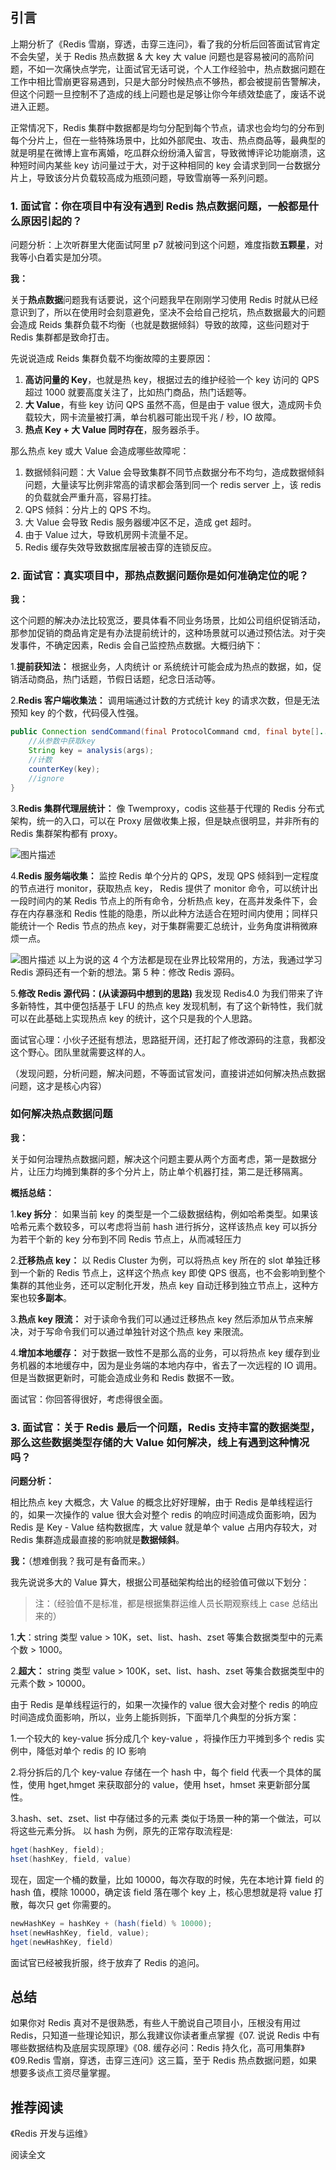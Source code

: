 ## 引言

上期分析了《Redis 雪崩，穿透，击穿三连问》，看了我的分析后回答面试官肯定不会失望，关于 Redis 热点数据 & 大 key 大 value 问题也是容易被问的高阶问题，不如一次痛快点学完，让面试官无话可说，个人工作经验中，热点数据问题在工作中相比雪崩更容易遇到，只是大部分时候热点不够热，都会被提前告警解决，但这个问题一旦控制不了造成的线上问题也是足够让你今年绩效垫底了，废话不说进入正题。

正常情况下，Redis 集群中数据都是均匀分配到每个节点，请求也会均匀的分布到每个分片上，但在一些特殊场景中，比如外部爬虫、攻击、热点商品等，最典型的就是明星在微博上宣布离婚，吃瓜群众纷纷涌入留言，导致微博评论功能崩溃，这种短时间内某些 key 访问量过于大，对于这种相同的 key 会请求到同一台数据分片上，导致该分片负载较高成为瓶颈问题，导致雪崩等一系列问题。



###  

### 1. 面试官：你在项目中有没有遇到 Redis 热点数据问题，一般都是什么原因引起的？

问题分析：上次听群里大佬面试阿里 p7 就被问到这个问题，难度指数**五颗星**，对我等小白着实是加分项。

**我：**

关于**热点数据**问题我有话要说，这个问题我早在刚刚学习使用 Redis 时就从已经意识到了，所以在使用时会刻意避免，坚决不会给自己挖坑，热点数据最大的问题会造成 Reids 集群负载不均衡（也就是数据倾斜）导致的故障，这些问题对于 Redis 集群都是致命打击。

先说说造成 Reids 集群负载不均衡故障的主要原因：

1. **高访问量的 Key**，也就是热 key，根据过去的维护经验一个 key 访问的 QPS 超过 1000 就要高度关注了，比如热门商品，热门话题等。
2. **大 Value**，有些 key 访问 QPS 虽然不高，但是由于 value 很大，造成网卡负载较大，网卡流量被打满，单台机器可能出现千兆 / 秒，IO 故障。
3. **热点 Key + 大 Value 同时存在**，服务器杀手。

那么热点 key 或大 Value 会造成哪些故障呢：

1. 数据倾斜问题：大 Value 会导致集群不同节点数据分布不均匀，造成数据倾斜问题，大量读写比例非常高的请求都会落到同一个 redis server 上，该 redis 的负载就会严重升高，容易打挂。
2. QPS 倾斜：分片上的 QPS 不均。
3. 大 Value 会导致 Redis 服务器缓冲区不足，造成 get 超时。
4. 由于 Value 过大，导致机房网卡流量不足。
5. Redis 缓存失效导致数据库层被击穿的连锁反应。



###  

### 2. 面试官：真实项目中，那热点数据问题你是如何准确定位的呢？

**我：**

这个问题的解决办法比较宽泛，要具体看不同业务场景，比如公司组织促销活动，那参加促销的商品肯定是有办法提前统计的，这种场景就可以通过预估法。对于突发事件，不确定因素，Redis 会自己监控热点数据。大概归纳下：

 

1.**提前获知法：**
根据业务，人肉统计 or 系统统计可能会成为热点的数据，如，促销活动商品，热门话题，节假日话题，纪念日活动等。

 

2.**Redis 客户端收集法：**
调用端通过计数的方式统计 key 的请求次数，但是无法预知 key 的个数，代码侵入性强。

```java
public Connection sendCommand(final ProtocolCommand cmd, final byte[]... args) {
    //从参数中获取key
    String key = analysis(args);
    //计数
    counterKey(key);
    //ignore
}
```

 

3.**Redis 集群代理层统计：**
像 Twemproxy，codis 这些基于代理的 Redis 分布式架构，统一的入口，可以在 Proxy 层做收集上报，但是缺点很明显，并非所有的 Redis 集群架构都有 proxy。

![图片描述](pic/aHR0cHM6Ly9pbWcxLnN5Y2RuLmltb29jLmNvbS81ZTIxMjNjNzAwMDEyZjc4MTI5NDEwMDQucG5n)

 

4.**Redis 服务端收集：**
监控 Redis 单个分片的 QPS，发现 QPS 倾斜到一定程度的节点进行 monitor，获取热点 key， Redis 提供了 monitor 命令，可以统计出一段时间内的某 Redis 节点上的所有命令，分析热点 key，在高并发条件下，会存在内存暴涨和 Redis 性能的隐患，所以此种方法适合在短时间内使用；同样只能统计一个 Redis 节点的热点 key，对于集群需要汇总统计，业务角度讲稍微麻烦一点。

![图片描述](pic/aHR0cHM6Ly9pbWcxLnN5Y2RuLmltb29jLmNvbS81ZTIxMjNkOTAwMDFlYzE0MTM0ODEwMjAucG5n)
以上为说的这 4 个方法都是现在业界比较常用的，方法，我通过学习 Redis 源码还有一个新的想法。第 5 种：修改 Redis 源码。

 

5.**修改 Redis 源代码：(从读源码中想到的思路)**
我发现 Redis4.0 为我们带来了许多新特性，其中便包括基于 LFU 的热点 key 发现机制，有了这个新特性，我们就可以在此基础上实现热点 key 的统计，这个只是我的个人思路。

面试官心理：小伙子还挺有想法，思路挺开阔，还打起了修改源码的注意，我都没这个野心。团队里就需要这样的人。

（发现问题，分析问题，解决问题，不等面试官发问，直接讲述如何解决热点数据问题，这才是核心内容）



###  

### 如何解决热点数据问题

**我：**

关于如何治理热点数据问题，解决这个问题主要从两个方面考虑，第一是数据分片，让压力均摊到集群的多个分片上，防止单个机器打挂，第二是迁移隔离。

**概括总结：**

1.**key 拆分**：
如果当前 key 的类型是一个二级数据结构，例如哈希类型。如果该哈希元素个数较多，可以考虑将当前 hash 进行拆分，这样该热点 key 可以拆分为若干个新的 key 分布到不同 Redis 节点上，从而减轻压力

2.**迁移热点 key：**
以 Redis Cluster 为例，可以将热点 key 所在的 slot 单独迁移到一个新的 Redis 节点上，这样这个热点 key 即使 QPS 很高，也不会影响到整个集群的其他业务，还可以定制化开发，热点 key 自动迁移到独立节点上，这种方案也较**多副本**。

3.**热点 key 限流：**
对于读命令我们可以通过迁移热点 key 然后添加从节点来解决，对于写命令我们可以通过单独针对这个热点 key 来限流。

4.**增加本地缓存：**
对于数据一致性不是那么高的业务，可以将热点 key 缓存到业务机器的本地缓存中，因为是业务端的本地内存中，省去了一次远程的 IO 调用。但是当数据更新时，可能会造成业务和 Redis 数据不一致。

面试官：你回答得很好，考虑得很全面。



###  

### 3. 面试官：关于 Redis 最后一个问题，Redis 支持丰富的数据类型，那么这些数据类型存储的大 Value 如何解决，线上有遇到这种情况吗？

**问题分析：**

相比热点 key 大概念，大 Value 的概念比好好理解，由于 Redis 是单线程运行的，如果一次操作的 value 很大会对整个 redis 的响应时间造成负面影响，因为 Redis 是 Key - Value 结构数据库，大 value 就是单个 value 占用内存较大，对 Redis 集群造成最直接的影响就是**数据倾斜**。

**我：**（想难倒我？我可是有备而来。）

我先说说多大的 Value 算大，根据公司基础架构给出的经验值可做以下划分：

> 注：（经验值不是标准，都是根据集群运维人员长期观察线上 case 总结出来的）

1.**大**：string 类型 value > 10K，set、list、hash、zset 等集合数据类型中的元素个数 > 1000。

2.**超大：** string 类型 value > 100K，set、list、hash、zset 等集合数据类型中的元素个数 > 10000。

由于 Redis 是单线程运行的，如果一次操作的 value 很大会对整个 redis 的响应时间造成负面影响，所以，业务上能拆则拆，下面举几个典型的分拆方案：

1.一个较大的 key-value 拆分成几个 key-value ，将操作压力平摊到多个 redis 实例中，降低对单个 redis 的 IO 影响

2.将分拆后的几个 key-value 存储在一个 hash 中，每个 field 代表一个具体的属性，使用 hget,hmget 来获取部分的 value，使用 hset，hmset 来更新部分属性。

3.hash、set、zset、list 中存储过多的元素
类似于场景一种的第一个做法，可以将这些元素分拆。
以 hash 为例，原先的正常存取流程是:

```java
hget(hashKey, field); 
hset(hashKey, field, value)
```

现在，固定一个桶的数量，比如 10000，每次存取的时候，先在本地计算 field 的 hash 值，模除 10000，确定该 field 落在哪个 key 上，核心思想就是将 value 打散，每次只 get 你需要的。

```java
newHashKey = hashKey + (hash(field) % 10000); 
hset(newHashKey, field, value); 
hget(newHashKey, field)
```

面试官已经被我折服，终于放弃了 Redis 的追问。



##  

## 总结

如果你对 Redis 真对不是很熟悉，有些人干脆说自己项目小，压根没有用过 Redis，只知道一些理论知识，那么我建议你读者重点掌握《07. 说说 Redis 中有哪些数据结构及底层实现原理》《08. 缓存必问：Redis 持久化，高可用集群》《09.Redis 雪崩，穿透，击穿三连问》这三篇，至于 Redis 热点数据问题，如果想要多谈点工资尽量掌握。



##  

## 推荐阅读

《Redis 开发与运维》

 

阅读全文